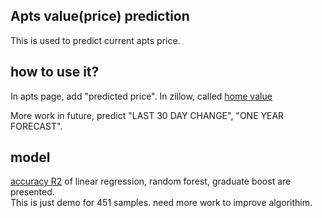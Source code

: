 ## Apts value(price) prediction   
This is used to predict current apts price. 

## how to use it?   
In apts page, add "predicted price". In zillow, called [home value](https://www.zillow.com/homedetails/12-E-69th-St-New-York-NY-10021/31533674_zpid/)

More work in future, predict "LAST 30 DAY CHANGE", "ONE YEAR FORECAST". 



## model 
[accuracy R2](http://statisticsbyjim.com/regression/interpret-r-squared-regression/) of linear regression, random forest, graduate boost are presented.     
This is just demo for 451 samples. need more work to improve algorithim.












